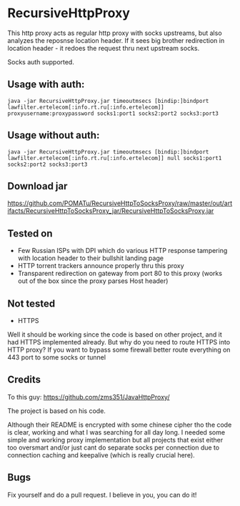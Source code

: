 RecursiveHttpProxy
=================

This http proxy acts as regular http proxy with socks upstreams, but also analyzes the reposnse location header.
If it sees big brother redirection in location header - it redoes the request thru next upstream socks.

Socks auth supported.

## Usage with auth:
````
java -jar RecursiveHttpProxy.jar timeoutmsecs [bindip:]bindport lawfilter.ertelecom[:info.rt.ru[:info.ertelecom]] proxyusername:proxypassword socks1:port1 socks2:port2 socks3:port3
````

## Usage without auth:
```
java -jar RecursiveHttpProxy.jar timeoutmsecs [bindip:]bindport lawfilter.ertelecom[:info.rt.ru[:info.ertelecom]] null socks1:port1 socks2:port2 socks3:port3
```

## Download jar
https://github.com/POMATu/RecursiveHttpToSocksProxy/raw/master/out/artifacts/RecursiveHttpToSocksProxy_jar/RecursiveHttpToSocksProxy.jar

## Tested on
* Few Russian ISPs with DPI which do various HTTP response tampering with location header to their bullshit landing page
* HTTP torrent trackers announce properly thru this proxy
* Transparent redirection on gateway from port 80 to this proxy (works out of the box since the proxy parses Host header)

## Not tested
* HTTPS

Well it should be working since the code is based on other project, and it had HTTPS implemented already. But why do you need to route HTTPS into HTTP proxy? If you want to bypass some firewall better route everything on 443 port to some socks or tunnel

## Credits
To this guy:
https://github.com/zms351/JavaHttpProxy/

The project is based on his code.

Although their README is encrypted with some chinese cipher tho the code is clear, working and what I was searching for all day long. I needed some simple and working proxy implementation but all projects that exist either too oversmart and/or just cant do separate socks per connection due to connection caching and keepalive (which is really crucial here).

## Bugs
Fix yourself and do a pull request. I believe in you, you can do it!

